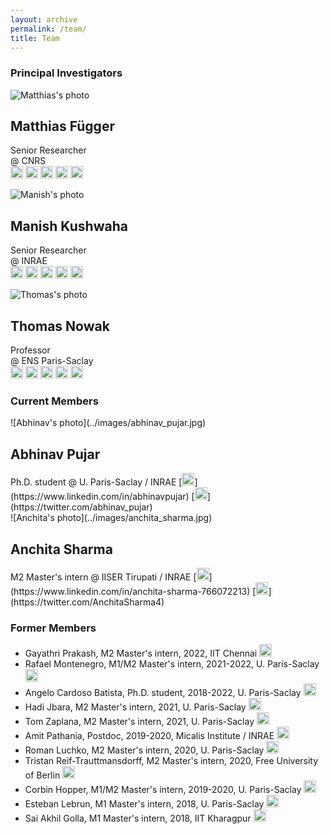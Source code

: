 ```yaml
---
layout: archive
permalink: /team/
title: Team
---
```


<h3 style="clear: left">Principal Investigators</h3>

<div class="tiles">

<div class="tile" markdown="1">

  ![Matthias's photo](https://dreamy.run/images/matthias.jpg)

  <h2 class="post-title">Matthias Függer</h2>

  Senior Researcher  
  @ CNRS  
  [<img alt="Personal Page" width="20px" src="../images/icons/icon-personalpage.png"/>](http://www.lsv.fr/~mfuegger/) 
  [<img alt="Google Scholar" width="20px" src="../images/icons/google-scholar.svg"/>](https://scholar.google.com/citations?user=MoWte0cAAAAJ)
  [<img alt="HAL" width="20px" src="../images/icons/hal.svg"/>](https://hal.science/search/index/?q=*&sort=producedDate_tdate+desc&authIdPerson_i=16341)
  [<img alt="LinkedIn" width="20px" src="../images/icons/icon-linkedin.svg"/>](https://www.linkedin.com/in/matthias-fuegger) 
  [<img alt="Twitter" width="20px" src="../images/icons/icon-twitter.svg"/>](https://twitter.com/MatthiasFue)

</div><!-- /.tile -->

<div class="tile" markdown="1">

  ![Manish's photo](../images/manish_kushwaha.jpg)

  <h2 class="post-title">Manish Kushwaha</h2>

  Senior Researcher  
  @ INRAE  
  [<img alt="Personal Page" width="20px" src="../images/icons/icon-personalpage.png"/>](https://manishkushwaha.net/) 
  [<img alt="Google Scholar" width="20px" src="../images/icons/google-scholar.svg"/>](https://scholar.google.com/citations?user=JsXHBggAAAAJ)
  [<img alt="HAL" width="20px" src="../images/icons/hal.svg"/>](https://hal.science/search/index/?q=*&sort=producedDate_tdate+desc&authIdPerson_i=737735)
  [<img alt="LinkedIn" width="20px" src="../images/icons/icon-linkedin.svg"/>](https://www.linkedin.com/in/kushwahamanish) 
  [<img alt="Twitter" width="20px" src="../images/icons/icon-twitter.svg"/>](https://twitter.com/manishmicrobe)

</div><!-- /.tile -->

<div class="tile" markdown="1">

  ![Thomas's photo](https://dreamy.run/images/thomas.jpg)

  <h2 class="post-title">Thomas Nowak</h2>

  Professor  
  @ ENS Paris-Saclay  
  [<img alt="Personal Page" width="20px" src="../images/icons/icon-personalpage.png"/>](https://www.thomasnowak.net/) 
  [<img alt="Google Scholar" width="20px" src="../images/icons/google-scholar.svg"/>](https://scholar.google.com/citations?user=h2AktCEAAAAJ)
  [<img alt="HAL" width="20px" src="../images/icons/hal.svg"/>](https://hal.science/search/index/?q=*&sort=producedDate_tdate+desc&authIdPerson_i=5976)
  [<img alt="LinkedIn" width="20px" src="../images/icons/icon-linkedin.svg"/>](https://www.linkedin.com/in/nowathom) 
  [<img alt="Twitter" width="20px" src="../images/icons/icon-twitter.svg"/>](https://twitter.com/nowathom)

</div><!-- /.tile -->


</div><!-- /.tiles -->

<h3 style="clear: left">Current Members</h3>

<div class="tiles">

<div class="tile" markdown="1">
  ![Abhinav's photo](../images/abhinav_pujar.jpg)
  <h2 class="post-title">Abhinav Pujar</h2>
  Ph.D. student  
  @ U. Paris-Saclay / INRAE  
  [<img alt="LinkedIn" width="20px" src="../images/icons/icon-linkedin.svg"/>](https://www.linkedin.com/in/abhinavpujar) 
  [<img alt="Twitter" width="20px" src="../images/icons/icon-twitter.svg"/>](https://twitter.com/abhinav_pujar)
</div><!-- /.tile -->

<div class="tile" markdown="1">
  ![Anchita's photo](../images/anchita_sharma.jpg)
  <h2 class="post-title">Anchita Sharma</h2>
  M2 Master's intern  
  @ IISER Tirupati / INRAE  
  [<img alt="LinkedIn" width="20px" src="../images/icons/icon-linkedin.svg"/>](https://www.linkedin.com/in/anchita-sharma-766072213) 
  [<img alt="Twitter" width="20px" src="../images/icons/icon-twitter.svg"/>](https://twitter.com/AnchitaSharma4)
</div><!-- /.tile -->

<!--- 
Comment starts (Member template tile)
<div class="tile" markdown="1">
  ![Student's photo](../images/student.jpg)
  <h2 class="post-title">Student Name</h2>
  Student Position @ Student Institute
  [LinkedIn](https://www.linkedin.com/in/abcd)
  [Twitter](https://twitter.com/abcd)
</div><!-- /.tile -->


</div><!-- /.tiles -->

<h3 style="clear: left">Former Members</h3>

  * Gayathri Prakash, M2 Master's intern, 2022, IIT Chennai [<img alt="LinkedIn" width="20px" src="../images/icons/icon-linkedin.svg"/>](https://www.linkedin.com/in/gayathri-prakash-37029b185)
  * Rafael Montenegro, M1/M2 Master's intern, 2021-2022, U. Paris-Saclay [<img alt="LinkedIn" width="20px" src="../images/icons/icon-linkedin.svg"/>](https://www.linkedin.com/in/rafael-montenegro-a49244126)
  * Angelo Cardoso Batista, Ph.D. student, 2018-2022, U. Paris-Saclay [<img alt="LinkedIn" width="20px" src="../images/icons/icon-linkedin.svg"/>](https://www.linkedin.com/in/angelo-cardoso-batista)
  * Hadi Jbara, M2 Master's intern, 2021, U. Paris-Saclay [<img alt="LinkedIn" width="20px" src="../images/icons/icon-linkedin.svg"/>](https://www.linkedin.com/in/hadi-jbara-b346121b6)
  * Tom Zaplana, M2 Master's intern, 2021, U. Paris-Saclay [<img alt="LinkedIn" width="20px" src="../images/icons/icon-linkedin.svg"/>](https://www.linkedin.com/in/tom-zaplana-4046a5151)
  * Amit Pathania, Postdoc, 2019-2020, Micalis Institute / INRAE [<img alt="LinkedIn" width="20px" src="../images/icons/icon-linkedin.svg"/>](https://www.linkedin.com/in/amit-pathania-9454a94a)
  * Roman Luchko, M2 Master's intern, 2020, U. Paris-Saclay [<img alt="LinkedIn" width="20px" src="../images/icons/icon-linkedin.svg"/>](https://www.linkedin.com/in/roman-luchko-903b72197)
  * Tristan Reif-Trauttmansdorff, M2 Master's intern, 2020, Free University of Berlin [<img alt="LinkedIn" width="20px" src="../images/icons/icon-linkedin.svg"/>](https://www.linkedin.com/in/tristan-reif-127324152)
  * Corbin Hopper, M1/M2 Master's intern, 2019-2020, U. Paris-Saclay [<img alt="LinkedIn" width="20px" src="../images/icons/icon-linkedin.svg"/>](https://www.linkedin.com/in/corbin-hopper-258a33115)
  * Esteban Lebrun, M1 Master's intern, 2018, U. Paris-Saclay [<img alt="LinkedIn" width="20px" src="../images/icons/icon-linkedin.svg"/>](https://www.linkedin.com/in/e-lebrun)
  * Sai Akhil Golla, M1 Master's intern, 2018, IIT Kharagpur [<img alt="LinkedIn" width="20px" src="../images/icons/icon-linkedin.svg"/>](https://www.linkedin.com/in/saiakhilgolla)

  



